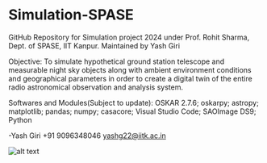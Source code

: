 # Simulation-SPASE
GitHub Repository for Simulation project 2024 under Prof. Rohit Sharma, Dept. of SPASE, IIT Kanpur. Maintained by Yash Giri

Objective: To simulate hypothetical ground station telescope and measurable night sky objects along with ambient environment conditions and geographical parameters in order to create a digital twin of the entire radio astronomical observation and analysis system.

Softwares and Modules(Subject to update): OSKAR 2.7.6; oskarpy; astropy; matplotlib; pandas; numpy; casacore; Visual Studio Code; SAOImage DS9; Python





-Yash Giri
+91 9096348046
yashg22@iitk.ac.in

![alt text](https://www.skao.int/sites/default/files/styles/ti_1500/public/2022-02/Sites.jpg?itok=UgfGEU4T)
